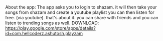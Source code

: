 About the app:
The app asks you to login to shazam. it will then take your songs from shazam and create a youtube playlist you can then listen for free. (via youtube). that's about it. you can share with friends and you can listen to trending songs as well.
DOWNLOAD: https://play.google.com/store/apps/details?id=com.hellcoderz.ashutosh.playzam
